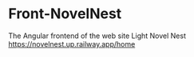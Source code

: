 # Front-NovelNest

The Angular frontend of the web site Light Novel Nest
https://novelnest.up.railway.app/home
